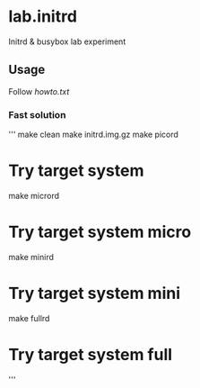 # lab.initrd

Initrd & busybox lab experiment

## Usage

Follow _howto.txt_

### Fast solution

'''
make clean
make initrd.img.gz
make picord
# Try target system
make micrord
# Try target system micro
make minird
# Try target system mini
make fullrd
# Try target system full
'''

